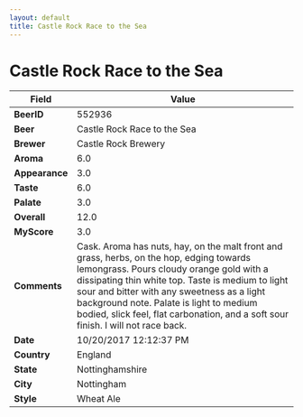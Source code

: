 ```yaml
---
layout: default
title: Castle Rock Race to the Sea
---
```


# Castle Rock Race to the Sea

| Field         | Value     |
|---------------|-----------|
| **BeerID** | 552936 |
| **Beer** | Castle Rock Race to the Sea |
| **Brewer** | Castle Rock Brewery |
| **Aroma** | 6.0 |
| **Appearance** | 3.0 |
| **Taste** | 6.0 |
| **Palate** | 3.0 |
| **Overall** | 12.0 |
| **MyScore** | 3.0 |
| **Comments** | Cask. Aroma has nuts, hay, on the malt front and grass, herbs, on the hop, edging towards lemongrass. Pours cloudy orange gold with a dissipating thin white top. Taste is medium to light sour and bitter with any sweetness as a light background note. Palate is light to medium bodied, slick feel, flat carbonation, and a soft sour finish. I will not race back. |
| **Date** | 10/20/2017 12:12:37 PM |
| **Country** | England |
| **State** | Nottinghamshire |
| **City** | Nottingham |
| **Style** | Wheat Ale |
